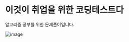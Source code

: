 # 이것이 취업을 위한 코딩테스트다
알고리즘 공부를 위한 문제풀이입니다.

![image](https://user-images.githubusercontent.com/76815825/124412536-b745e000-dd89-11eb-8ace-3b4240595aec.png)



